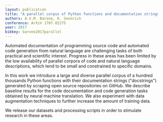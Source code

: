 ```yaml
---
layout: publication
title: "A parallel corpus of Python functions and documentation strings for automated code documentation and code generation"
authors: A.V.M. Barone, R. Sennrich
conference: ArXiV 1707.02275
year: 2017
bibkey: barone2017parallel
---
```

Automated documentation of programming source code and automated code generation from natural language are challenging tasks of both practical and scientific interest. Progress in these areas has been limited by the low availability of parallel corpora of code and natural language descriptions, which tend to be small and constrained to specific domains.

In this work we introduce a large and diverse parallel corpus of a hundred thousands Python functions with their documentation strings ("docstrings") generated by scraping open source repositories on GitHub. We describe baseline results for the code documentation and code generation tasks obtained by neural machine translation. We also experiment with 
data augmentation techniques to further increase the amount of training data.

We release our datasets and processing scripts in order to stimulate research in these areas. 

